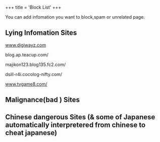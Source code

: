 +++
title = 'Block List'
+++

You can add infomation you want to block,spam or unrelated page.

## Lying Infomation Sites

www.digiwayz.com

blog.ap.teacup.com/

majikon123.blog135.fc2.com/

dsill-r4i.cocolog-nifty.com/

www.tvgame8.com/

## Malignance(bad ) Sites

## Chinese dangerous Sites (& some of Japanese automatically interpretered from chinese to cheat japanese)
